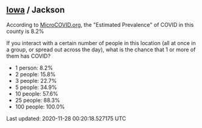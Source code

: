 
## [Iowa](/united-states/iowa) / Jackson

According to [MicroCOVID.org](http://microcovid.org),
the "Estimated Prevalence" of COVID in this county is 8.2%

If you interact with a certain number of people in this location
(all at once in a group, or spread out across the day), what is the chance that
1 or more of them has COVID?

- 1 person: 8.2%
- 2 people: 15.8%
- 3 people: 22.7%
- 5 people: 34.9%
- 10 people: 57.6%
- 25 people: 88.3%
- 100 people: 100.0%

Last updated: 2020-11-28 00:20:18.527175 UTC
